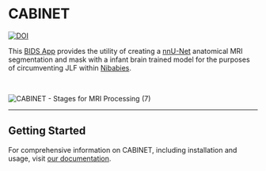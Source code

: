 # CABINET

[![DOI](https://zenodo.org/badge/DOI/10.5281/zenodo.8015338.svg)](https://doi.org/10.5281/zenodo.8015338)

This [BIDS App](https://bids-apps.neuroimaging.io/about/) provides the utility of creating a [nnU-Net](https://github.com/MIC-DKFZ/nnUNet) anatomical MRI segmentation and mask with a infant brain trained model for the purposes of circumventing JLF within [Nibabies](https://nibabies.readthedocs.io/en/latest/index.html). 

<br />

![CABINET - Stages for MRI Processing (7)](https://user-images.githubusercontent.com/102316699/229221477-001245e4-5687-413e-a996-4ee722e0ffc8.png)

<hr>

## Getting Started

For comprehensive information on CABINET, including installation and usage, visit <a href="https://cabinet.readthedocs.io/en/latest/" target="_blank">our documentation</a>.
